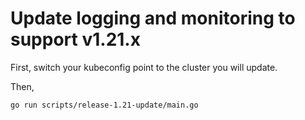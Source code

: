 # Update logging and monitoring to support v1.21.x

First, switch your kubeconfig point to the cluster you will update.

Then,
```
go run scripts/release-1.21-update/main.go
```